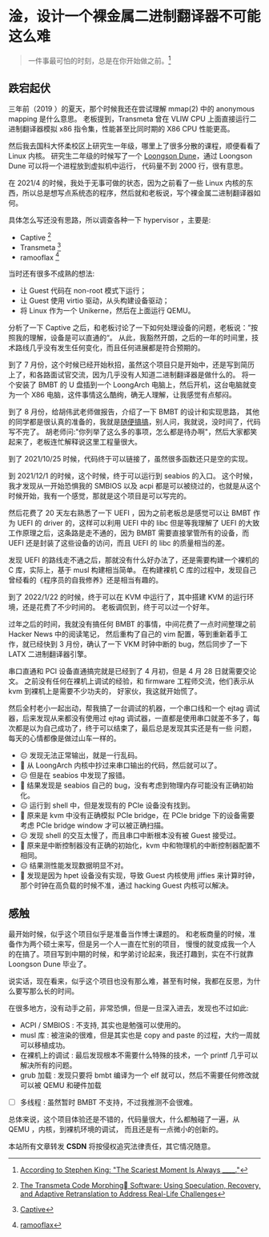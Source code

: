 # 淦，设计一个裸金属二进制翻译器不可能这么难

> 一件事最可怕的时刻，总是在你开始做之前。[^5]

## 跌宕起伏
三年前（2019 ）的夏天，那个时候我还在尝试理解 mmap(2) 中的 anonymous  mapping 是什么意思。
老板提到，Transmeta 曾在 VLIW CPU 上面直接运行二进制翻译器模拟 x86 指令集，性能甚至比同时期的 X86 CPU 性能更高。

然后我去国科大怀柔校区上研究生一年级，哪里上了很多分散的课程，顺便看看了 Linux 内核。
研究生二年级的时候写了一个 [Loongson Dune](https://github.com/Martins3/loongson-dune)，通过 Loongson Dune 可以将一个进程放到虚拟机中运行，
代码量不到 2000 行，很有意思。

在 2021/4 的时候，我处于无事可做的状态，因为之前看了一些 Linux 内核的东西，所以总是想写点系统态的程序，然后就和老板说，写个裸金属二进制翻译器如何。

具体怎么写还没有思路，所以调查各种一下 hypervisor ，主要是:
- Captive [^2]
- Transmeta [^3]
- ramooflax [^1]

当时还有很多不成熟的想法:
- 让 Guest 代码在 non-root 模式下运行；
- 让 Guest 使用 virtio 驱动，从头构建设备驱动；
- 将 Linux 作为一个 Unikerne，然后在上面运行 QEMU。

分析了一下 Captive 之后，和老板讨论了一下如何处理设备的问题，老板说：”按照我的理解，设备是可以直通的“。
从此，我豁然开朗，之后的一年的时间里，技术路线几乎没有发生任何变化，而且任何进展都是符合预期的。

到了 7 月份，这个时候已经开始秋招，虽然这个项目只是开始中，还是写到简历上了，和各路面试官交流，因为几乎没有人知道二进制翻译器是做什么的。
将一个安装了 BMBT 的 U 盘插到一个 LoongArch 电脑上，然后开机，这台电脑就变为一个 X86 电脑，这件事情这么酷绚，确无人理解，让我感觉有点郁闷。

到了 8 月份，给胡伟武老师做报告，介绍了一下 BMBT 的设计和实现思路，
其他的同学都是很认真的准备的，我就是[随便搞搞](https://martins3.github.io/slides/repo/2021-8-24/index.html)，别人问，我就说，没时间了，代码写不完了。
胡老师问:"你列举了这么多的事项，怎么都是待办啊"，然后大家都笑起来了，老板连忙解释说这里工程量很大。

到了 2021/10/25 时候，代码终于可以链接了，虽然很多函数还只是空的实现。

到 2021/12/1 的时候，这个时候，终于可以运行到 seabios 的入口。
这个时候，我才发现从一开始恐惧我的 SMBIOS 以及 acpi 都是可以被绕过的，也就是从这个时候开始，我有一个感觉，那就是这个项目是可以写完的。

然后花费了 20 天左右熟悉了一下 UEFI ，因为之前老板总是感觉可以让 BMBT 作为 UEFI 的 driver 的，这样可以利用 UEFI 中的 libc
但是等我理解了 UEFI 的大致工作原理之后，这条路是走不通的，因为 BMBT 需要直接掌管所有的设备，而 UEFI
还是封装了这些设备的访问，而且 UEFI 的 libc 的质量相当的差。

发现 UEFI 的路线走不通之后，那就没有什么好办法了，还是需要构建一个裸机的 C 库，实际上，基于 musl 构建相当简单。
在构建裸机 C 库的过程中，发现自己曾经看的《程序员的自我修养》还是相当有趣的。

到了 2022/1/22 的时候，终于可以在 KVM 中运行了，其中搭建 KVM 的运行环境，还是花费了不少时间的。
老板调侃到，终于可以过一个好年。

过年之后的时间，我就没有搞任何 BMBT 的事情，中间花费了一点时间整理之前 Hacker News 中的阅读笔记，
然后重构了自己的 vim 配置，等到重新着手工作，就已经快到 3 月份，确认了一下 VKM 时钟中断的 bug，然后同步了一下 LATX 二进制翻译器引擎。

串口直通和 PCI 设备直通搞完就是已经到了 4 月初，但是 4 月 28 日就需要交论文。
之前没有任何在裸机上调试的经验，和 firmware 工程师交流，他们表示从 kvm 到裸机上是需要不少功夫的，
好家伙，我这就开始慌了。

然后全村老小一起出动，帮我搞了一台调试的机器，一个串口线和一个 ejtag 调试器，后来发现从来都没有使用过
ejtag 调试器，一直都是使用串口就差不多了，每次都是以为自己成功了，终于可以结束了，最后总是发现其实还是有一些
问题，每天的心情都像是做过山车一样的。
- :neutral_face: 发现无法正常输出，就是一行乱码。
- :star_struck: 从 LoongArch 内核中抄过来串口输出的代码，然后就可以了。
- :neutral_face: 但是在 seabios 中发现了报错。
- :star_struck: 结果发现是 seabios 自己的 bug，没有考虑到物理内存可能没有正确初始化。
- :neutral_face: 运行到 shell 中，但是发现有的 PCIe 设备没有找到。
- :star_struck: 原来是 kvm 中没有正确模拟 PCIe bridge，在 PCIe bridge 下的设备需要考虑 PCIe bridge window 才可以被正确扫描。
- :neutral_face: 发现 shell 的交互太慢了，而且串口中断根本没有被 Guest 接受过。
- :star_struck: 原来是中断控制器没有正确的初始化，kvm 中和物理机的中断控制器配置不相同。
- :neutral_face: 结果测性能发现数据明显不对。
- :star_struck: 发现是因为 hpet 设备没有实现，导致 Guest 内核使用 jiffies 来计算时钟，那个时钟在高负载的时候不准，通过 hacking Guest 内核可以解决。

## 感触
最开始时候，似乎这个项目似乎是准备当作博士课题的。
和老板商量的时候，准备作为两个硕士来写，但是另一个人一直在忙别的项目，
慢慢的就变成我一个人的在搞了。项目写到中期的时候，和学弟讨论起来，我还打趣到，实在不行就靠 Loongson Dune 毕业了。

说实话，现在看来，似乎这个项目也没有那么难，甚至有时候，我都在反思，为什么要写那么长的时间。

在很多地方，没有动手之前，非常恐惧，但是一旦深入进去，发现也不过如此:
- ACPI / SMBIOS : 不支持, 其实也是勉强可以使用的。
- musl 库 : 被渲染的很难，但是其实也是 copy and paste 的过程，大约一周就可以移植成功。
- 在裸机上的调试 : 最后发现根本不需要什么特殊的技术，一个 printf 几乎可以解决所有的问题。
- grub 加载 : 发现只要将 bmbt 编译为一个 elf 就可以，然后不需要任何修改就可以被 QEMU 和硬件加载
- [ ] 多线程 : 虽然暂时 BMBT 不支持，不过我推测不会很难。

总体来说，这个项目体验还是不错的，代码量很大，什么都触碰了一遍，从 QEMU ，内核，到裸机环境的调试，
而且还是有一点微小的创新的。

<script src="https://giscus.app/client.js"
        data-repo="martins3/martins3.github.io"
        data-repo-id="MDEwOlJlcG9zaXRvcnkyOTc4MjA0MDg="
        data-category="Show and tell"
        data-category-id="MDE4OkRpc2N1c3Npb25DYXRlZ29yeTMyMDMzNjY4"
        data-mapping="pathname"
        data-reactions-enabled="1"
        data-emit-metadata="0"
        data-theme="light"
        data-lang="zh-CN"
        crossorigin="anonymous"
        async>
</script>

本站所有文章转发 **CSDN** 将按侵权追究法律责任，其它情况随意。
[^1]: [ramooflax](https://github.com/airbus-seclab/ramooflax)
[^2]: [The Transmeta Code Morphing Software: Using Speculation, Recovery, and Adaptive Retranslation to Address Real-Life Challenges](https://safari.ethz.ch/digitaltechnik/spring2019/lib/exe/fetch.php?media=dehnert_transmeta_code_morphing_software.pdf)
[^3]: [Captive](https://www.usenix.org/system/files/atc19-spink.pdf)
[^4]: [A Linux in Unikernel Clothing](https://dl.acm.org/doi/pdf/10.1145/3342195.3387526)
[^5]: [According to Stephen King: "The Scariest Moment Is Always \_\_\__."](https://gretchenrubin.com/2016/08/according-stephen-king-scariest-moment-always-____)
